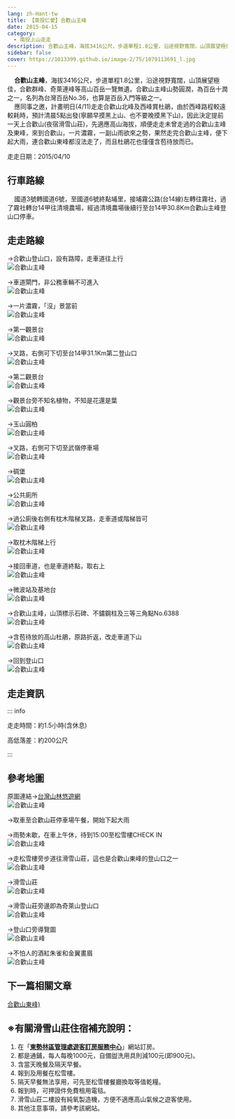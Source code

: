```yaml
---
lang: zh-Hant-tw
title: 【南投仁愛】合歡山主峰
date: 2015-04-15
category: 
  - 南投上山走走
description: 合歡山主峰，海拔3416公尺，步道單程1.8公里，沿途視野寬闊，山頂展望極佳，合歡群峰、奇萊連峰等高山百岳一覽無遺。合歡山主峰山勢圓潤，為百岳十潤之一，名列為台灣百岳No.36，也算是百岳入門等級之一。 應同事之邀，計畫明日(4/11)走走合歡山北峰及西峰賞杜鵑，由於西峰路程較遠較耗時，預計清晨5點出發(寧願早摸黑上山、也不要晚摸黑下山)，因此決定提前一天上合歡山(夜宿滑雪山莊)，先適應高山海拔，順便走走未曾走過的合歡山主峰及東峰，來到合歡山，一片濃霧，一副山雨欲來之勢，果然走完合歡山主峰，便下起大雨，連合歡山東峰都沒法走了，而且杜鵑花也僅僅含苞待放而已。
sidebar: false
cover: https://1013399.github.io/image-2/75/1079113691_l.jpg
---
```


    **合歡山主峰**，海拔3416公尺，步道單程1.8公里，沿途視野寬闊，山頂展望極佳，合歡群峰、奇萊連峰等高山百岳一覽無遺。合歡山主峰山勢圓潤，為百岳十潤之一，名列為台灣百岳No.36，也算是百岳入門等級之一。  
    應同事之邀，計畫明日(4/11)走走合歡山北峰及西峰賞杜鵑，由於西峰路程較遠較耗時，預計清晨5點出發(寧願早摸黑上山、也不要晚摸黑下山)，因此決定提前一天上合歡山(夜宿滑雪山莊)，先適應高山海拔，順便走走未曾走過的合歡山主峰及東峰，來到合歡山，一片濃霧，一副山雨欲來之勢，果然走完合歡山主峰，便下起大雨，連合歡山東峰都沒法走了，而且杜鵑花也僅僅含苞待放而已。

走走日期：2015/04/10

## 行車路線
    國道3號轉國道6號，至國道6號終點埔里，接埔霧公路(台14線)左轉往霧社，過了霧社轉台14甲往清境農場，經過清境農場後續行至台14甲30.8Km合歡山主峰登山口停車。

## 走走路線
→合歡山登山口，設有路障，走車道往上行  
![合歡山主峰](https://1013399.github.io/image-2/75/1079114489_l.jpg)

→車道閘門，非公務車輛不可進入  
![合歡山主峰](https://1013399.github.io/image-2/75/1079113201_l.jpg)

→一片濃霧，「沒」景當前  
![合歡山主峰](https://1013399.github.io/image-2/75/1079113202_l.jpg)

→第一觀景台  
![合歡山主峰](https://1013399.github.io/image-2/75/1079115080_l.jpg)

→叉路，右側可下切至台14甲31.1Km第二登山口  
![合歡山主峰](https://1013399.github.io/image-2/75/1079113203_l.jpg)

→第二觀景台  
![合歡山主峰](https://1013399.github.io/image-2/75/1079115276_l.jpg)

→觀景台旁不知名植物，不知是花還是葉  
![合歡山主峰](https://1013399.github.io/image-2/75/1079114883_l.jpg)

→玉山圓柏  
![合歡山主峰](https://1013399.github.io/image-2/75/1079113409_l.jpg)

→叉路，右側可下切至武嶺停車場  
![合歡山主峰](https://1013399.github.io/image-2/75/1079113204_l.jpg)

→碉堡  
![合歡山主峰](https://1013399.github.io/image-2/75/1079115596_l.jpg)

→公共廁所  
![合歡山主峰](https://1013399.github.io/image-2/75/1079113690_l.jpg)

→過公廁後右側有枕木階梯叉路，走車道或階梯皆可  
![合歡山主峰](https://1013399.github.io/image-2/75/1079115186_l.jpg)

→取枕木階梯上行  
![合歡山主峰](https://1013399.github.io/image-2/75/1079113691_l.jpg)

→接回車道，也是車道終點，取右上  
![合歡山主峰](https://1013399.github.io/image-2/75/1079113207_l.jpg)

→微波站及基地台  
![合歡山主峰](https://1013399.github.io/image-2/75/1079113623_l.jpg)

→合歡山主峰，山頂標示石碑、不鏽鋼柱及三等三角點No.6388  
![合歡山主峰](https://1013399.github.io/image-2/75/1079115945_l.jpg)

→含苞待放的高山杜鵑，原路折返，改走車道下山  
![合歡山主峰](https://1013399.github.io/image-2/75/1079113624_l.jpg)

→回到登山口  
![合歡山主峰](https://1013399.github.io/image-2/75/1079114389_l.jpg)

## 走走資訊
::: info

走走時間：約1.5小時(含休息)

高低落差：約200公尺

:::

## 參考地圖  
原圖連結→[台灣山林悠遊網](http://recreation.forest.gov.tw/RA/RA_1_1.aspx?RA_ID=0300004)  
![合歡山主峰](https://1013399.github.io/image-2/75/1079118969_l.jpg)

→取車至合歡山莊停車場午餐，開始下起大雨

→雨勢未歇，在車上午休，待到15:00至松雪樓CHECK IN  
![合歡山主峰](https://1013399.github.io/image-2/75/1079115600_l.jpg)

→走松雪樓旁步道往滑雪山莊，這也是合歡山東峰的登山口之一  
![合歡山主峰](https://1013399.github.io/image-2/75/1079114390_l.jpg)

→滑雪山莊  
![合歡山主峰](https://1013399.github.io/image-2/75/1079114493_l.jpg)

→滑雪山莊旁邊即為奇萊山登山口  
![合歡山主峰](https://1013399.github.io/image-2/75/1079113626_l.jpg)

→登山口旁導覽圖  
![合歡山主峰](https://1013399.github.io/image-2/75/1079113693_l.jpg)

→不怕人的酒紅朱雀和金翼畫眉  
![合歡山主峰](https://1013399.github.io/image-2/75/1079214241_l.jpg)  


## 下一篇相關文章
[合歡山東峰)](/posts/post-74-2015-04-16.md)

## ※有關滑雪山莊住宿補充說明：
1. 在「**[東勢林區管理處遊客訂房服務中心](http://tsfs.forest.gov.tw/cht/index.php)**」網站訂房。  
2. 都是通鋪，每人每晚1000元，自備盥洗用具則減100元(即900元)。  
3. 含當天晚餐及隔天早餐。  
4. 報到及用餐在松雪樓。  
5. 隔天早餐無法享用，可先至松雪樓餐廳換取等值乾糧。  
6. 報到時，可押證件免費租用電毯。  
7. 滑雪山莊二樓設有純氧製造機，方便不適應高山氣候之遊客使用。  
8. 其他注意事項，請參考該網站。